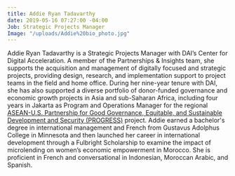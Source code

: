 ```yaml
---
title: Addie Ryan Tadavarthy
date: 2019-05-16 07:27:00 -04:00
Job: Strategic Projects Manager
Image: "/uploads/Addie%20bio_photo.jpg"
---
```


Addie Ryan Tadavarthy is a Strategic Projects Manager with DAI’s Center for Digital Acceleration. A member of the Partnerships & Insights team, she supports the acquisition and management of digitally focused and strategic projects, providing design, research, and implementation support to project teams in the field and home office. During her nine-year tenure with DAI, she has also supported a diverse portfolio of donor-funded governance and economic growth projects in Asia and sub-Saharan Africa, including four years in Jakarta as Program and Operations Manager for the regional [ASEAN-U.S. Partnership for Good Governance, Equitable, and Sustainable Development and Security (PROGRESS)](https://www.dai.com/our-work/projects/southeast-asia-asean-us-partnership-good-governance-equitable-and-sustainable) project. Addie earned a bachelor's degree in international management and French from Gustavus Adolphus College in Minnesota and then launched her career in international development through a Fulbright Scholarship to examine the impact of microlending on women’s economic empowerment in Morocco. She is proficient in French and conversational in Indonesian, Moroccan Arabic, and Spanish.